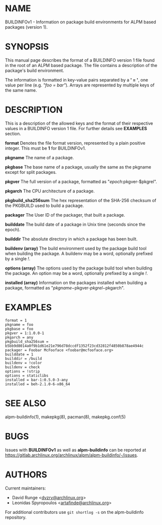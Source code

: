 # NAME

BUILDINFOv1 - Information on package build environments for ALPM based packages (version 1).

# SYNOPSIS

This manual page describes the format of a BUILDINFO version 1 file found in the root of an ALPM based package.
The file contains a description of the package's build environment.

The information is formatted in key-value pairs separated by a **' = '**, one value per line (e.g. *"foo = bar"*).
Arrays are represented by multiple keys of the same name.

# DESCRIPTION

This is a description of the allowed keys and the format of their respective values in a BUILDINFO version 1 file.
For further details see **EXAMPLES** section.

**format** Denotes the file format version, represented by a plain positive integer. This must be **1** for BUILDINFOv1.

**pkgname** The name of a package.

**pkgbase** The base name of a package, usually the same as the pkgname except for split packages.

**pkgver** The full version of a package, formatted as "$epoch:$pkgver-$pkgrel".

**pkgarch** The CPU architecture of a package.

**pkgbuild_sha256sum** The hex representation of the SHA-256 checksum of the PKGBUILD used to build a package.

**packager** The User ID of the packager, that built a package.

**builddate** The build date of a package in Unix time (seconds since the epoch).

**builddir** The absolute directory in which a package has been built.

**buildenv (array)** The build environment used by the package build tool when building the package. A buildenv may be a word, optionally prefixed by a single *!*.

**options (array)** The options used by the package build tool when building the package. An option may be a word, optionally prefixed by a single *!*.

**installed (array)** Information on the packages installed when building a package, formatted as "$pkgname-$pkgver-$pkgrel-$pkgarch".

# EXAMPLES

```
format = 1
pkgname = foo
pkgbase = foo
pkgver = 1:1.0.0-1
pkgarch = any
pkgbuild_sha256sum = b5bb9d8014a0f9b1d61e21e796d78dccdf1352f23cd32812f4850b878ae4944c
packager = Foobar McFooface <foobar@mcfooface.org>
builddate = 1
builddir = /build
buildenv = !color
buildenv = check
options = !strip
options = staticlibs
installed = bar-1:0.5.0-3-any
installed = beh-2.1.0-6-x86_64
```

# SEE ALSO

alpm-buildinfo(1), makepkg(8), pacman(8), makepkg.conf(5)

# BUGS

Issues with **BUILDINFOv1** as well as **alpm-buildinfo** can be reported at https://gitlab.archlinux.org/archlinux/alpm/alpm-buildinfo/-/issues.

# AUTHORS

Current maintainers:

- David Runge \<dvzrv@archlinux.org\>
- Leonidas Spyropoulos \<artafinde@archlinux.org\>

For additional contributors use `git shortlog -s` on the alpm-buildinfo repository.
